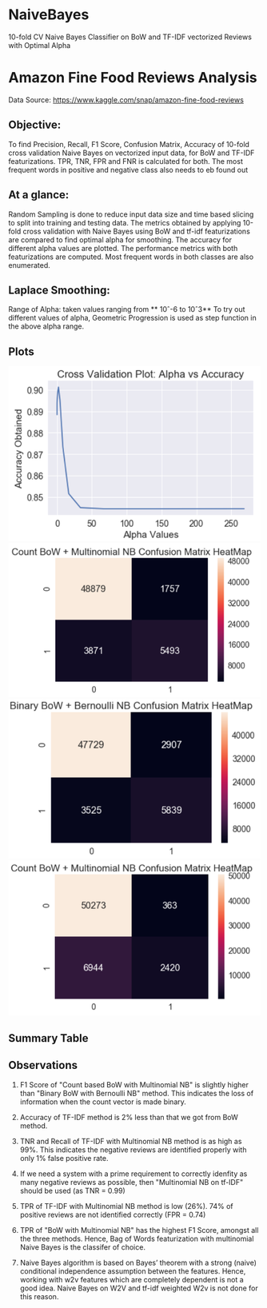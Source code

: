 # NaiveBayes
10-fold CV Naive Bayes Classifier on BoW and TF-IDF vectorized Reviews with Optimal Alpha

# Amazon Fine Food Reviews Analysis #

Data Source: https://www.kaggle.com/snap/amazon-fine-food-reviews

## Objective: ##
To find Precision, Recall, F1 Score, Confusion Matrix, Accuracy of 10-fold cross validation
Naive Bayes on vectorized input data, for BoW and TF-IDF featurizations. TPR, TNR, FPR
and FNR is calculated for both. The most frequent words in positive and negative class also
needs to eb found out

## At a glance: ##
Random Sampling is done to reduce input data size and time based slicing to split into training
and testing data. The metrics obtained by applying 10-fold cross validation with Naive Bayes
using BoW and tf-idf featurizations are compared to find optimal alpha for smoothing.
The accuracy for different alpha values are plotted. The performance metrics with both featurizations
are computed. Most frequent words in both classes are also enumerated.

## Laplace Smoothing: ##
Range of Alpha: taken values ranging from ** 10ˆ-6 to 10ˆ3**
To try out different values of alpha, Geometric Progression is used as step function in the
above alpha range.

## Plots ##

![nb1](https://github.com/AdroitAnandAI/NaiveBayes/blob/master/Images/nb1.PNG)
![nb2](https://github.com/AdroitAnandAI/NaiveBayes/blob/master/Images/nb2.PNG)
![nb3](https://github.com/AdroitAnandAI/NaiveBayes/blob/master/Images/nb3.PNG)
![nb4](https://github.com/AdroitAnandAI/NaiveBayes/blob/master/Images/nb4.PNG)

## Summary Table ##


## Observations ##
1. F1 Score of "Count based BoW with Multinomial NB" is slightly higher than "Binary BoW with Bernoulli NB" method. This indicates the loss of information when the count vector is made binary.

2. Accuracy of TF-IDF method is 2% less than that we got from BoW method.

3. TNR and Recall of TF-IDF with Multinomial NB method is as high as 99%. This indicates the negative reviews are identified properly with only 1% false positive rate. 

4. If we need a system with a prime requirement to correctly idenfity as many negative reviews as possible, then "Multinomial NB on tf-IDF" should be used (as TNR = 0.99)

5. TPR of TF-IDF with Multinomial NB method is low (26%). 74% of positive reviews are not identified correctly (FPR = 0.74)

6. TPR of "BoW with Multinomial NB" has the highest F1 Score, amongst all the three methods. Hence, Bag of Words featurization with multinomial Naive Bayes is the classifer of choice.

7. Naive Bayes algorithm is based on Bayes’ theorem with a strong (naive) conditional independence assumption between the features. Hence, working with w2v features which are completely dependent is not a good idea. Naive Bayes on W2V and tf-idf weighted W2v
is not done for this reason.
